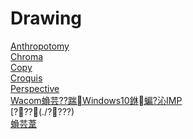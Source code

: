 ﻿---
layout: default
---

# Drawing

[Anthropotomy](./Anthropotomy/)  
[Chroma](./Chroma/)  
[Copy](./Copy/)  
[Croquis](./Croquis/)  
[Perspective](./Perspective/)  
[Wacom蝜芸??踹Windows10銝蝙?沁IMP](./Wacom蝜芸??踹Windows10銝蝙?沁IMP/)  
[???(./????)  
[蝜芸葦](./蝜芸葦/)  
